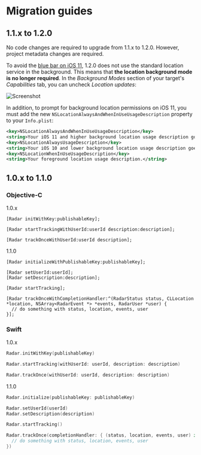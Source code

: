 # Migration guides

## 1.1.x to 1.2.0

No code changes are required to upgrade from 1.1.x to 1.2.0. However, project metadata changes are required.

To avoid the [blue bar on iOS 11](https://blog.onradar.com/making-sense-of-new-background-location-restrictions-in-ios-11-and-android-o-2c35eaf7af), 1.2.0 does not use the standard location service in the background. This means that **the location background mode is no longer required**. In the *Background Modes* section of your target's *Capabilities* tab, you can uncheck *Location updates*:

![Screenshot](https://raw.githubusercontent.com/radarlabs/radar-sdk-ios/master/Images/0.png)

In addition, to prompt for background location permissions on iOS 11, you must add the new `NSLocationAlwaysAndWhenInUseUsageDescription` property to your `Info.plist`:

```xml
<key>NSLocationAlwaysAndWhenInUseUsageDescription</key>
<string>Your iOS 11 and higher background location usage description goes here.</string>
<key>NSLocationAlwaysUsageDescription</key>
<string>Your iOS 10 and lower background location usage description goes here.</string>
<key>NSLocationWhenInUseUsageDescription</key>
<string>Your foreground location usage description.</string>
```

## 1.0.x to 1.1.0

### Objective-C

1.0.x

```objc
[Radar initWithKey:publishableKey];

[Radar startTrackingWithUserId:userId description:description];

[Radar trackOnceWithUserId:userId description];
```

1.1.0

```objc
[Radar initializeWithPublishableKey:publishableKey];

[Radar setUserId:userId];
[Radar setDescription:description];

[Radar startTracking];

[Radar trackOnceWithCompletionHandler:^(RadarStatus status, CLLocation *location, NSArray<RadarEvent *> *events, RadarUser *user) {
  // do something with status, location, events, user
}];
```

### Swift

1.0.x

```swift
Radar.initWithKey(publishableKey)

Radar.startTracking(withUserId: userId, description: description)

Radar.trackOnce(withUserId: userId, description: description)
```

1.1.0

```swift
Radar.initialize(publishableKey: publishableKey)

Radar.setUserId(userId)
Radar.setDescription(description)

Radar.startTracking()

Radar.trackOnce(completionHandler: { (status, location, events, user) in
  // do something with status, location, events, user
})
```
